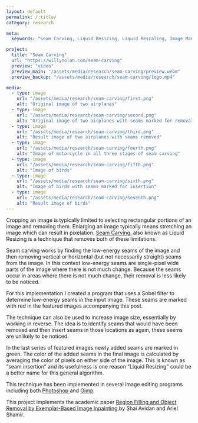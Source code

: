 ```yaml
---
layout: default
permalink: /:title/
category: research

meta:
  keywords: "Seam Carving, Liquid Resizing, Liquid Rescaling, Image Manipulation, Research"

project:
  title: "Seam Carving"
  url: "https://willynolan.com/seam-carving"
  preview: "video"
  preview_main: "/assets/media/research/seam-carving/preview.webm"
  preview_backup: "/assets/media/research/seam-carving/logo.mp4"

media:
  - type: image
    url: "/assets/media/research/seam-carving/first.png"
    alt: "Original image of two airplanes"
  - type: image
    url: "/assets/media/research/seam-carving/second.png"
    alt: "Original image of two airplanes with seams marked for removal"
  - type: image
    url: "/assets/media/research/seam-carving/third.png"
    alt: "Result image of two airplanes with seams removed"
  - type: image
    url: "/assets/media/research/seam-carving/fourth.png"
    alt: "Image of motorcycle in all three stages of seam carving"
  - type: image
    url: "/assets/media/research/seam-carving/fifth.png"
    alt: "Image of birds"
  - type: image
    url: "/assets/media/research/seam-carving/sixth.png"
    alt: "Image of birds with seams marked for insertion"
  - type: image
    url: "/assets/media/research/seam-carving/seventh.png"
    alt: "Result image of birds"
---
```

<p>
Cropping an image is typically limited to selecting rectangular portions of an image and removing them.
Enlarging an image typically means stretching an image which can result in pixelation.
<a href="https://en.wikipedia.org/wiki/Seam_carving">Seam Carving</a>,
also known as Liquid Resizing is a technique that removes both of these limitations.
</p>

<p>
Seam carving works by finding the low-energy seams of the image and then removing vertical or horizontal
(but not necessarily straight) seams from the image. In this context low-energy seams are single-pixel wide parts of the 
image where there is not much change. Because the seams occur in areas where there is not much change, their removal is 
less likely to be noticed.
</p>

<p>
For this implementation I created a program that uses a Sobel filter to determine low-energy seams in the input image.
These seams are marked with red in the featured images accompanying this post.
</p>

<p>
The technique can also be used to increase image size, essentially by working in reverse. The idea is to identify 
seams that would have been removed and then insert seams in those locations as again, these seems are unlikely to be
noticed.  
</p>

<p>
In the last series of featured images newly added seams are marked in green. The color of the added seams in the final
image is calculated by averaging the color of pixels on either side of the image.
This is known as “seam insertion” and its usefulness is one reason “Liquid Resizing” could be a better name for this
general algorithm.
</p>

<p>
This technique has been implemented in several image editing programs including both
<a href="https://helpx.adobe.com/photoshop/using/content-aware-scaling.html">Photoshop </a> and
<a href="http://liquidrescale.wikidot.com/en:tutorial">Gimp</a>.
</p>

<p>
This project implements the academic paper
<a href="http://www.faculty.idc.ac.il/arik/SCWeb/imret/imret.pdf">
    Region Filling and Object Removal by Exemplar-Based Image Inpainting
</a>
by Shai Avidan and Ariel Shamir.
</p>
